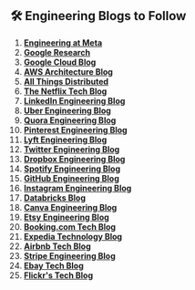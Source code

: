 ## 🛠️ Engineering Blogs to Follow

1. **[Engineering at Meta](https://lnkd.in/e8tiSkEv)**
2. **[Google Research](https://ai.googleblog.com/)**
3. **[Google Cloud Blog](https://lnkd.in/enNviCF8)**
4. **[AWS Architecture Blog](https://lnkd.in/eEchKJif)**
5. **[All Things Distributed](https://lnkd.in/emXaQDaS)**
6. **[The Netflix Tech Blog](https://lnkd.in/efPuR39b)**
7. **[LinkedIn Engineering Blog](https://lnkd.in/ehaePQth)**
8. **[Uber Engineering Blog](https://eng.uber.com/)**
9. **[Quora Engineering Blog](https://lnkd.in/em-WkhJd)**
10. **[Pinterest Engineering Blog](https://lnkd.in/esBTntjq)**
11. **[Lyft Engineering Blog](https://eng.lyft.com/)**
12. **[Twitter Engineering Blog](https://lnkd.in/evMFNhEs)**
13. **[Dropbox Engineering Blog](https://dropbox.tech/)**
14. **[Spotify Engineering Blog](https://lnkd.in/eJerVRQM)**
15. **[GitHub Engineering Blog](https://lnkd.in/eCADWt8x)**
16. **[Instagram Engineering Blog](https://lnkd.in/e7Gag8m5)**
17. **[Databricks Blog](https://lnkd.in/eXcBj37a)**
18. **[Canva Engineering Blog](https://canvatechblog.com/)**
19. **[Etsy Engineering Blog](https://lnkd.in/eddzzKRt)**
20. **[Booking.com Tech Blog](https://blog.booking.com/)**
21. **[Expedia Technology Blog](https://lnkd.in/ehjuBE5J)**
22. **[Airbnb Tech Blog](https://lnkd.in/emGrJbGM)**
23. **[Stripe Engineering Blog](https://lnkd.in/em6Svgyx)**
24. **[Ebay Tech Blog](https://tech.ebayinc.com/)**
25. **[Flickr's Tech Blog](https://code.flickr.net/)**
